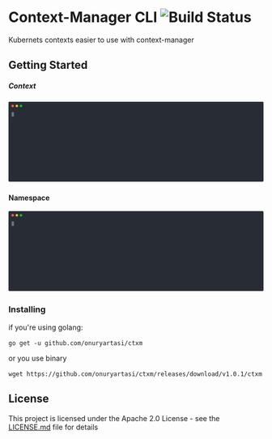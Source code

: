 # Context-Manager CLI ![Build Status](https://travis-ci.com/onuryartasi/context-manager.svg?token=zpyDYUNhQXWhaS5e4685&branch=release)

Kubernets contexts easier to use with context-manager

## Getting Started

##### Context

![Change Context](./img/context.svg)
#### Namespace

![Change Namespace](./img/namespace.svg)

### Installing

if you're using golang:

```
go get -u github.com/onuryartasi/ctxm
```

or you use binary 

```
wget https://github.com/onuryartasi/ctxm/releases/download/v1.0.1/ctxm
```


## License

This project is licensed under the Apache 2.0 License - see the [LICENSE.md](LICENSE.md) file for details
